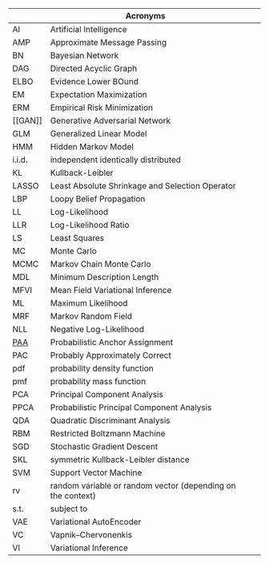 |                                                                        | Acronyms                                                    |     |     |
| ---------------------------------------------------------------------- | ----------------------------------------------------------- | --- | --- |
| AI                                                                     | Artificial Intelligence                                     |     |     |
| AMP                                                                    | Approximate Message Passing                                 |     |     |
| BN                                                                     | Bayesian Network                                            |     |     |
| DAG                                                                    | Directed Acyclic Graph                                      |     |     |
| ELBO                                                                   | Evidence Lower BOund                                        |     |     |
| EM                                                                     | Expectation Maximization                                    |     |     |
| ERM                                                                    | Empirical Risk Minimization                                 |     |     |
| [[GAN]]                                                                    | Generative Adversarial Network                              |     |     |
| GLM                                                                    | Generalized Linear Model                                    |     |     |
| HMM                                                                    | Hidden Markov Model                                         |     |     |
| i.i.d.                                                                 | independent identically distributed                         |     |     |
| KL                                                                     | Kullback-Leibler                                            |     |     |
| LASSO                                                                  | Least Absolute Shrinkage and Selection Operator             |     |     |
| LBP                                                                    | Loopy Belief Propagation                                    |     |     |
| LL                                                                     | Log-Likelihood                                              |     |     |
| LLR                                                                    | Log-Likelihood Ratio                                        |     |     |
| LS                                                                     | Least Squares                                               |     |     |
| MC                                                                     | Monte Carlo                                                 |     |     |
| MCMC                                                                   | Markov Chain Monte Carlo                                    |     |     |
| MDL                                                                    | Minimum Description Length                                  |     |     |
| MFVI                                                                   | Mean Field Variational Inference                            |     |     |
| ML                                                                     | Maximum Likelihood                                          |     |     |
| MRF                                                                    | Markov Random Field                                         |     |     |
| NLL                                                                    | Negative Log-Likelihood                                     |     |     |
| [PAA](https://blog.csdn.net/jiangqixing0728/article/details/126505989) | Probabilistic Anchor Assignment                             | |
| PAC                                                                    | Probably Approximately Correct                              |     |     |
| pdf                                                                    | probability density function                                |     |     |
| pmf                                                                    | probability mass function                                   |     |     |
| PCA                                                                    | Principal Component Analysis                                |     |     |
| PPCA                                                                   | Probabilistic Principal Component Analysis                  |     |     |
| QDA                                                                    | Quadratic Discriminant Analysis                             |     |     |
| RBM                                                                    | Restricted Boltzmann Machine                                |     |     |
| SGD                                                                    | Stochastic Gradient Descent                                 |     |     |
| SKL                                                                    | symmetric Kullback-Leibler distance                                                            |     |     |
| SVM                                                                    | Support Vector Machine                                      |     |     |
| rv                                                                     | random variable or random vector (depending on the context) |     |     |
| s.t.                                                                   | subject to                                                  |     |     |
| VAE                                                                    | Variational AutoEncoder                                     |     |     |
| VC                                                                     | Vapnik–Chervonenkis                                         |     |     |
| VI                                                                     | Variational Inference                                       |     |     |
